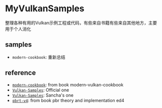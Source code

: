 # MyVulkanSamples

整理各种有用的Vulkan示例工程或代码，有些来自书籍有些来自其他地方，主要用于个人消化

## samples

- `modern-cookbook`: 重新总结

## reference

- [`modern-cookbook`](https://github.com/PacktPublishing/The-Modern-Vulkan-Cookbook): from book modern-vulkan-cookbook
- [`Vulkan-Samples`](https://github.com/KhronosGroup/Vulkan-Samples): Official one
- [`Vulkan-Samples`](https://github.com/SaschaWillems/Vulkan): Sancha's one
- [`pbrt-v4`](https://github.com/mmp/pbrt-v4): from book pbr theory and implementation ed4